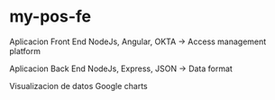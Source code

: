 # my-pos-fe

Aplicacion Front End
NodeJs, Angular, OKTA -> Access management platform

Aplicacion Back End
NodeJs, Express, JSON -> Data format

Visualizacion de datos
Google charts
